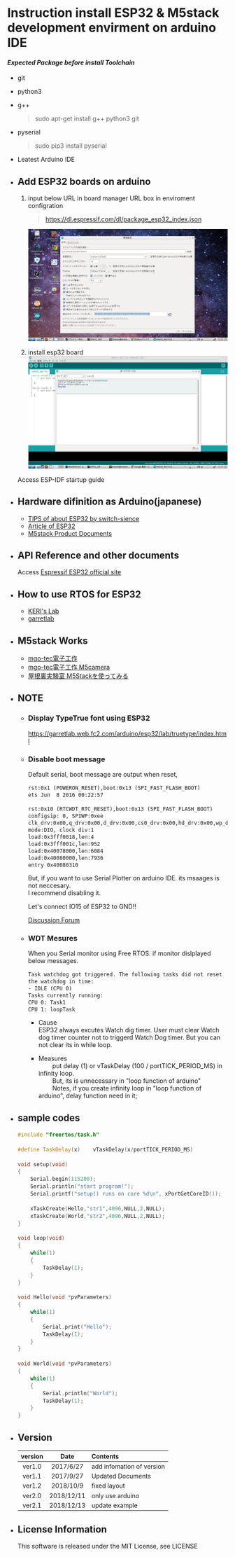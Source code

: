 # Instruction install ESP32 & M5stack development envirment on arduino IDE


#### ***Expected Package before install Toolchain***
- git
- python3
- g++
    > sudo apt-get install g++ python3 git
- pyserial
    > sudo pip3 install pyserial
- Leatest Arduino IDE

- ## Add ESP32 boards on arduino

    1. input below URL in board manager URL box in enviroment configration
        > https://dl.espressif.com/dl/package_esp32_index.json   

        ![](./pictures/BoardManager.png)
    2. install esp32 board 
        ![](./pictures/install.png)

    Access ESP-IDF startup guide 
- ## Hardware difinition as Arduino(japanese)
    - [TIPS of about ESP32 by switch-sience](https://trac.switch-science.com/wiki/esp32_tips)   
    - [Article of ESP32](https://ht-deko.com/arduino/esp-wroom-32.html#17)
    - [M5stack Product Documents](https://docs.m5stack.com/#/en/)

- ## API Reference and other documents
    Access [Espressif ESP32 official site](https://docs.espressif.com/projects/esp-idf/en/latest/)

- ## How to use RTOS for ESP32
    - [KERI's Lab](https://kerikeri.top/posts/2017-06-24-esp32-dual-core/)   
    - [garretlab](https://garretlab.web.fc2.com/arduino/esp32/lab/task/index.html)

- ## M5stack Works
    - [mgo-tec電子工作](https://www.mgo-tec.com/)    
    - [mgo-tec電子工作 M5camera](https://www.mgo-tec.com/blog-entry-m5camera-arduino.html)    
    - [ 屋根裏実験室 M5Stackを使ってみる](http://itoi.jp/M5Stack.html)

- ## NOTE
    
    - ### Display TypeTrue font using ESP32
        https://garretlab.web.fc2.com/arduino/esp32/lab/truetype/index.html
    - ### Disable boot message
        Default serial, boot message are output when reset,
        ~~~
        rst:0x1 (POWERON_RESET),boot:0x13 (SPI_FAST_FLASH_BOOT)
        ets Jun  8 2016 00:22:57

        rst:0x10 (RTCWDT_RTC_RESET),boot:0x13 (SPI_FAST_FLASH_BOOT)
        configsip: 0, SPIWP:0xee
        clk_drv:0x00,q_drv:0x00,d_drv:0x00,cs0_drv:0x00,hd_drv:0x00,wp_drv:0x00
        mode:DIO, clock div:1
        load:0x3fff0018,len:4
        load:0x3fff001c,len:952
        load:0x40078000,len:6084
        load:0x40080000,len:7936
        entry 0x40080310
        ~~~

        But, if you want to use Serial Plotter on arduino IDE. its msaages is not neccesary.   
        I recommend disabling it.   

        Let's connect IO15 of ESP32 to GND!!
    
        [Discussion Forum](https://www.esp32.com/viewtopic.php?t=1658)

    - ### WDT Mesures
        When you Serial monitor using Free RTOS.
        if monitor dislplayed below messages.
        ~~~
        Task watchdog got triggered. The following tasks did not reset the watchdog in time:
        - IDLE (CPU 0)
        Tasks currently running:
        CPU 0: Task1
        CPU 1: loopTask
        ~~~

        - Cause   
        ESP32 always excutes Watch dig timer.
        User must clear Watch dog timer counter not to triggerd Watch Dog timer.
        But you can not clear its in while loop.

        - Measures   
        put delay (1) or vTaskDelay (100 / portTICK_PERIOD_MS) in infinity loop.   
        But, its is unnecessary in "loop function of arduino"   
        Notes, if you create infinity loop in "loop function of arduino", delay function need in it;   

- ## sample codes
    ~~~c++
    #include "freertos/task.h"

    #define TaskDelay(x)	vTaskDelay(x/portTICK_PERIOD_MS)

    void setup(void)
    {
        Serial.begin(115200);
        Serial.println("start program!");
        Serial.printf("setup() runs on core %d\n", xPortGetCoreID());
    
        xTaskCreate(Hello,"str1",4096,NULL,2,NULL);
        xTaskCreate(World,"str2",4096,NULL,2,NULL);
    }

    void loop(void)
    {
        while(1)
        {
            TaskDelay(1);
        }
    }

    void Hello(void *pvParameters)
    {
        while(1)
        {
            Serial.print("Hello");
            TaskDelay(1);
        }
    }

    void World(void *pvParameters)
    {
        while(1)
        {
            Serial.println("World");
            TaskDelay(1);
        }   
    }
    ~~~

- ## Version

    |version  |Date|Contents|
    |:-----:|:-------:|:----------------|
    |ver1.0 |2017/6/27|add infomation of version|   
    |ver1.1 |2017/9/27|Updated Documents|
    |ver1.2 |2018/10/9|fixed layout|
    |ver2.0 |2018/12/11|only use arduino|
    |ver2.1 |2018/12/13|update example|


- ## License Information
   This software is released under the MIT License, see LICENSE